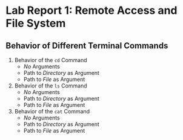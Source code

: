 # Lab Report 1: Remote Access and File System
## Behavior of Different Terminal Commands
1. Behavior of the `cd` Command
   * _No_ Arguments
   * Path to _Directory_ as Argument
   * Path to _File_ as Argument
3. Behavior of the `ls` Command
   * _No_ Arguments
   * Path to _Directory_ as Argument
   * Path to _File_ as Argument
5. Behavior of the `cat` Command
   * _No_ Arguments
   * Path to _Directory_ as Argument
   * Path to _File_ as Argument
